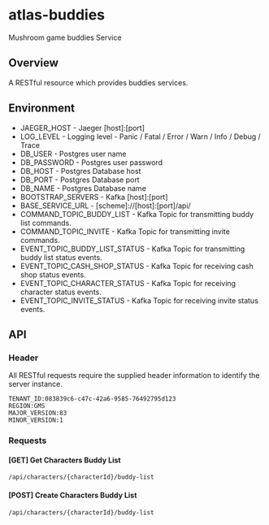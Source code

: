 # atlas-buddies
Mushroom game buddies Service

## Overview

A RESTful resource which provides buddies services.

## Environment

- JAEGER_HOST - Jaeger [host]:[port]
- LOG_LEVEL - Logging level - Panic / Fatal / Error / Warn / Info / Debug / Trace
- DB_USER - Postgres user name
- DB_PASSWORD - Postgres user password
- DB_HOST - Postgres Database host
- DB_PORT - Postgres Database port
- DB_NAME - Postgres Database name
- BOOTSTRAP_SERVERS - Kafka [host]:[port]
- BASE_SERVICE_URL - [scheme]://[host]:[port]/api/
- COMMAND_TOPIC_BUDDY_LIST - Kafka Topic for transmitting buddy list commands.
- COMMAND_TOPIC_INVITE - Kafka Topic for transmitting invite commands.
- EVENT_TOPIC_BUDDY_LIST_STATUS - Kafka Topic for transmitting buddy list status events.
- EVENT_TOPIC_CASH_SHOP_STATUS - Kafka Topic for receiving cash shop status events.
- EVENT_TOPIC_CHARACTER_STATUS - Kafka Topic for receiving character status events.
- EVENT_TOPIC_INVITE_STATUS - Kafka Topic for receiving invite status events.

## API

### Header

All RESTful requests require the supplied header information to identify the server instance.

```
TENANT_ID:083839c6-c47c-42a6-9585-76492795d123
REGION:GMS
MAJOR_VERSION:83
MINOR_VERSION:1
```

### Requests

#### [GET] Get Characters Buddy List

```/api/characters/{characterId}/buddy-list```

#### [POST] Create Characters Buddy List

```/api/characters/{characterId}/buddy-list```
